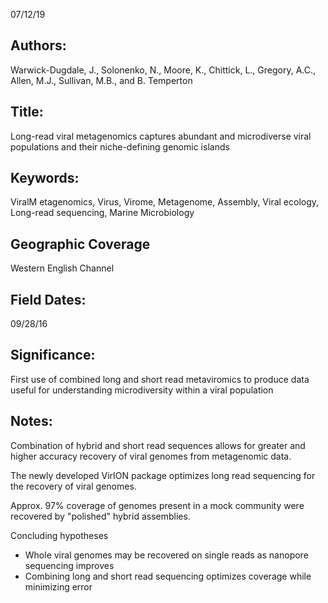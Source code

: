 07/12/19
## Authors:
Warwick-Dugdale, J., Solonenko, N., Moore, K., Chittick, L., Gregory, A.C., Allen, M.J., Sullivan, M.B., and B. Temperton
## Title:
Long-read viral metagenomics captures abundant and microdiverse viral populations and their niche-defining genomic islands
## Keywords:
ViralM etagenomics, Virus, Virome, Metagenome, Assembly, Viral ecology, Long-read sequencing, Marine Microbiology
## Geographic Coverage
Western English Channel
## Field Dates:
09/28/16
## Significance:
First use of combined long and short read metaviromics to produce data useful for understanding microdiversity within a viral population

## Notes:
Combination of hybrid and short read sequences allows for greater and higher accuracy recovery of viral genomes from metagenomic data.

The newly developed VirION package optimizes long read sequencing for the recovery of viral genomes.

Approx. 97% coverage of genomes present in a mock community were recovered by "polished" hybrid assemblies.

Concluding hypotheses
* Whole viral genomes may be recovered on single reads as nanopore sequencing improves
* Combining long and short read sequencing optimizes coverage while minimizing error
